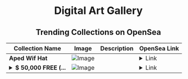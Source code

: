 <div align="center">

# Digital Art Gallery

## Trending Collections on OpenSea

| Collection Name                       | Image                                                                                     | Description                       | OpenSea Link                                                                                          |
|---------------------------------------|-------------------------------------------------------------------------------------------|-----------------------------------|--------------------------------------------------------------------------------------------------------|
| **Aped Wif Hat** | ![Image](https://i.seadn.io/s/raw/files/e839c550c0a9318d8cde5e4bf8f24d55.png?w=500&auto=format?w=200&auto=format) |  | <details><summary>Link</summary>[Aped Wif Hat](https://opensea.io/collection/aped-wif-hat)</details> |
| **<details><summary>$ 50,000 FREE (...</summary>$ 50,000 FREE (EventQ.io)</details>** | ![Image](https://i.seadn.io/s/raw/files/ff2c14f40548d92ced8b9521d4c873dd.png?w=500&auto=format?w=200&auto=format) |  | <details><summary>Link</summary>[$ 50,000 FREE (EventQ.io)](https://opensea.io/collection/50000-free-eventq-io-4232)</details> |

</div>